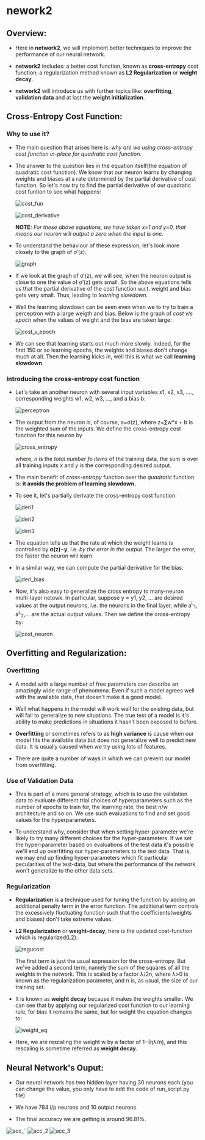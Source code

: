 # nework2

## Overview:

  * Here in **network2**, we will implement better techniques to improve the performance of our neural network.
  
  * **network2** includes: a better cost function, known as **cross-entropy** cost function; a regularization method known as **L2 Regularization** or **weight decay**.
  
  * **network2** will introduce us with further topics like: **overfitting**, **validation data** and at last the **weight initialization**.
  
  
## Cross-Entropy Cost Function:

### Why to use it?

  * The main question that arises here is: *why are we using cross-entropy cost function in-place for quadratic cost function*.
  
  * The answer to the question lies in the equation itself(the equation of quadratic cost function). We know that our neuron learns by changing weights and biases at a rate determined by the partial derivative of cost function. So let's now try to find the partial derivative of our quadratic cost funtion to see what happens:
  
    ![cost_fun](https://user-images.githubusercontent.com/33928040/68563372-5dd1c480-0473-11ea-87e0-4c414ffb5849.JPG)  
  
    ![cost_derivative](https://user-images.githubusercontent.com/33928040/68563401-7215c180-0473-11ea-977d-d61d8eb8d674.JPG)
    
    **NOTE:** *For these above equations, we have taken x=1 and y=0, that means our neuron will output a zero when the input is one.*
    
  * To understand the behaviour of these expression, let's look more closely to the graph of σ′(z).
  
    ![graph](https://user-images.githubusercontent.com/33928040/68563687-552dbe00-0474-11ea-80b6-6a0b51865b87.JPG)

  * If we look at the graph of σ′(z), we will see, when the neuron output is close to one the value of σ′(z) gets small. So the above equations tells us that the partial derivative of the cost function w.r.t. weight and bias gets very small. Thus, leading to *learning slowdown*.
  
  * Well the learning slowdown can be seen even when we to try to train a perceptron with a large weigth and bias. Below is the graph of *cost v/s epoch* when the values of weight and the bias are taken large:
  
    ![cost_v_epoch](https://user-images.githubusercontent.com/33928040/68564029-78a53880-0475-11ea-88a4-ddce094ecb34.JPG)
 
 * We can see that learning starts out much more slowly. Indeed, for the first 150 or so learning epochs, the weights and biases don't change much at all. Then the learning kicks in, well this is what we call **learning slowdown**.
 
 
### Introducing the cross-entropy cost function

  * Let's take an another neuron with several input variables x1, x2, x3, ...., corresponding weights w1, w2, w3, ..., and a bias b:
    
    
    ![perceptron](https://user-images.githubusercontent.com/33928040/68564443-a76fde80-0476-11ea-9e46-2b4a418857e6.JPG)


  * The output from the neuron is, of course, a=σ(z), where z=∑w\*x + b is the weighted sum of the inputs. We define the cross-entropy cost function for this neuron by
  
    ![cross_entropy](https://user-images.githubusercontent.com/33928040/68564549-eaca4d00-0476-11ea-84c5-cf12e337bcb2.JPG)

    where, *n* is the *total number fo items* of the training data, the sum is over all training inputs *x* and *y* is the corresponding desired output.
    
  * The main benefit of *cross-entropy* function over the *quadratic* function is: **it avoids the problem of learning slowdown.**
  
  * To see it, let's partially derivate the cross-entropy cost function:
  
    ![deri1](https://user-images.githubusercontent.com/33928040/68564766-78a63800-0477-11ea-8233-e09beb112212.JPG)
    
    ![deri2](https://user-images.githubusercontent.com/33928040/68564780-8065dc80-0477-11ea-8265-0eade4ed8b0f.JPG)
    
    ![deri3](https://user-images.githubusercontent.com/33928040/68564788-8956ae00-0477-11ea-811e-cb6a477540f3.JPG)
    
  * The equation tells us that the rate at which the weight learns is controlled by **σ(z)−y**, i.e. *by the error in the output*. The larger the error, the faster the neuron will learn.
  
  * In a similar way, we can compute the partial derivative for the bias:
  
    ![deri_bias](https://user-images.githubusercontent.com/33928040/68564911-f10cf900-0477-11ea-83f8-c37bcd66b784.JPG)

  * Now, it's also easy to generalize the cross entropy to many-neuron multi-layer netowk. In particular, suppose y = y1, y2, ... are desired values at the output neurons, i.e. the neurons in the final layer, while a<sup>L</sup><sub>1</sub>, a<sup>L</sup><sub>2</sub>,… are the actual output values. Then we define the cross-entropy by:
  
    ![cost_neuron](https://user-images.githubusercontent.com/33928040/68565187-bd7e9e80-0478-11ea-9753-8a4578e2228d.JPG)


## Overfitting and Regularization:

### Overfitting

  * A model with a large number of free parameters can describe an amazingly wide range of phenomena. Even if such a model agrees well with the available data, that doesn't make it a good model.
  
  * Well what happens in the model will work well for the existing data, but will fail to generalize to new situations. The true test of a model is it's ability to make predictions in situations it hasn't been exposed to before.
  
  * **Overfitting** or sometimes refers to as **high variance** is cause when our model fits the available data but does not generalize well to predict new data. It is usually caused when we try using lots of features.
  
  * There are quite a number of ways in which we can prevent our model from overfitting.
  
### Use of Validation Data
  
  * This is part of a more general strategy, which is to use the validation data to evaluate different trial choices of hyperparameters such as the number of epochs to train for, the learning rate, the best n/w architecture and so on. We use such evaluations to find and set good values for the hyperparameters.
  
  * To understand why, consider that when setting hyper-parameter we're likely to try many different choices for the hyper-parameters. If we set the hyper-parameter based on evaluations of the test data it's possible we'll end up overfitting our hyper-parameters to the test data. That is, we may end up finding hyper-parameters which fit particular pecularities of the test-data, but where the performance of the network won't generalize to the other data sets.
  
### Regularization

  * **Regularization** is a technique used for tuning the function by adding an additional penalty term in the error function. The additional term controls the excessively fluctuating function such that the coefficients(weights and biases) don't take extreme values.
  
  * **L2 Regularization** or **weight-decay**, here is the updated cost-function which is regularized(L2):
    
    ![regucost](https://user-images.githubusercontent.com/33928040/68566065-5ca49580-047b-11ea-9faa-9bb3544490f7.JPG)
    
    The first term is just the usual expression for the cross-entropy. But we've added a second term, namely the sum of the squares of all the weights in the network. This is scaled by a factor λ/2n, where λ>0 is known as the regularization parameter, and n is, as usual, the size of our training set. 
    
  * It is known as **weight decay** because it makes the weights smaller. We can see that by applying our regularized cost function to our learning rule, for bias it remains the same, but for weight the equation changes to:
  
    ![weight_eq](https://user-images.githubusercontent.com/33928040/68566224-b86f1e80-047b-11ea-8067-2037ca3fe3e3.JPG)

  * Here, we are rescaling the weight w by a factor of 1−(ηλ/n), and this rescaling is sometime referred as **weight decay**.
  
## Neural Network's Ouput:

  * Our neural network has two hidden layer having 30 neurons each.(you can change the value, you only have to edit the code of run_script.py file)
  
  * We have 784 i/p neurons and 10 output neurons.
  
  * The final accuracy we are getting is around 96.81%.
  
  ![acc_`](https://user-images.githubusercontent.com/33928040/73866201-75e69380-486a-11ea-8169-38a1babed89c.PNG)
  ![acc_2](https://user-images.githubusercontent.com/33928040/73866234-8434af80-486a-11ea-8084-f25f91150874.PNG)
  ![acc_3](https://user-images.githubusercontent.com/33928040/73866262-8dbe1780-486a-11ea-8d26-5d065440a77a.PNG)

